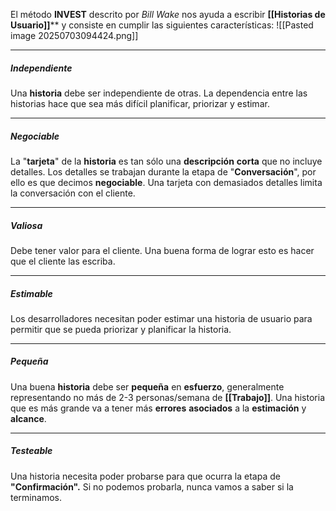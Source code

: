 El método **INVEST** descrito por *Bill Wake* nos ayuda a escribir **[[Historias de Usuario]]**** y consiste en cumplir las siguientes características:
![[Pasted image 20250703094424.png]]
****
##### **Independiente**
Una **historia** debe ser independiente de otras.
La dependencia entre las historias hace que sea más difícil planificar, priorizar y estimar.
****
##### **Negociable**
La "**tarjeta**" de la **historia** es tan sólo una **descripción** **corta** que no incluye detalles. Los detalles se trabajan durante la etapa de "**Conversación**", por ello es que decimos **negociable**. 
Una tarjeta con demasiados detalles limita la conversación con el cliente.
****
##### **Valiosa**
Debe tener valor para el cliente. Una buena forma de lograr esto es hacer que el cliente las escriba. 
****
##### **Estimable**
Los desarrolladores necesitan poder estimar una historia de usuario para permitir que se pueda priorizar y planificar la historia.
****
##### **Pequeña**
Una buena **historia** debe ser **pequeña** en **esfuerzo**, generalmente representando no más de 2-3 personas/semana de **[[Trabajo]]**. Una historia que es más grande va a tener más **errores** **asociados** a la **estimación** y **alcance**.
****
##### **Testeable**
Una historia necesita poder probarse para que ocurra la etapa de **"Confirmación".**
Si no podemos probarla, nunca vamos a saber si la terminamos.


